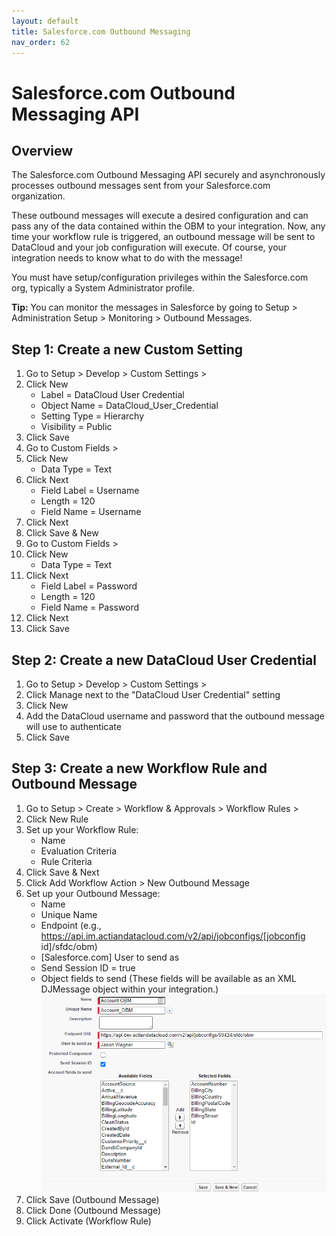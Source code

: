```yaml
---
layout: default
title: Salesforce.com Outbound Messaging
nav_order: 62
---
```

# Salesforce.com Outbound Messaging API

## Overview

The Salesforce.com Outbound Messaging API securely and asynchronously processes outbound messages sent from your Salesforce.com organization.

These outbound messages will execute a desired configuration and can pass any of the data contained within the OBM to your integration. Now, any time your workflow rule is triggered, an outbound message will be sent to DataCloud and your job configuration will execute. Of course, your integration needs to know what to do with the message!

You must have setup/configuration privileges within the Salesforce.com org, typically a System Administrator profile.

**Tip:**  You can monitor the messages in Salesforce by going to Setup > Administration Setup > Monitoring > Outbound Messages.

## Step 1: Create a new Custom Setting

1. Go to Setup > Develop > Custom Settings >
2. Click New
    * Label = DataCloud User Credential
    * Object Name = DataCloud_User_Credential
    * Setting Type = Hierarchy
    * Visibility = Public
3. Click Save
4. Go to Custom Fields >
5. Click New
    * Data Type = Text
6. Click Next
    * Field Label = Username
    * Length = 120
    * Field Name = Username
7. Click Next
8. Click Save & New
9. Go to Custom Fields >
10. Click New
    * Data Type = Text
11. Click Next
    * Field Label = Password
    * Length = 120
    * Field Name = Password
12. Click Next
13. Click Save

## Step 2: Create a new DataCloud User Credential

1. Go to Setup > Develop > Custom Settings >
2. Click Manage next to the "DataCloud User Credential" setting
3. Click New
4. Add the DataCloud username and password that the outbound message will use to authenticate
5. Click Save

## Step 3: Create a new Workflow Rule and Outbound Message

1. Go to Setup > Create > Workflow & Approvals > Workflow Rules >
2. Click New Rule
3. Set up your Workflow Rule:
    * Name
    * Evaluation Criteria
    * Rule Criteria
4. Click Save & Next
5. Click Add Workflow Action > New Outbound Message
6. Set up your Outbound Message:
    * Name
    * Unique Name
    * Endpoint (e.g., https://api.im.actiandatacloud.com/v2/api/jobconfigs/[jobconfig id]/sfdc/obm)
    * [Salesforce.com] User to send as
    * Send Session ID = true
    * Object fields to send (These fields will be available as an XML DJMessage object within your integration.)
	![](../../assets/images/sfdc-outbound-messaging-api-1.png)
7. Click Save (Outbound Message)
8. Click Done (Outbound Message)
9. Click Activate (Workflow Rule)